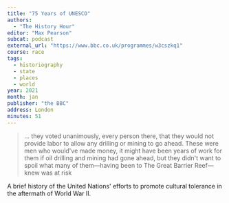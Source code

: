 ```yaml
---
title: "75 Years of UNESCO"
authors:
  - "The History Hour"
editor: "Max Pearson"
subcat: podcast
external_url: "https://www.bbc.co.uk/programmes/w3cszkq1"
course: race
tags:
  - historiography
  - state
  - places
  - world
year: 2021
month: jan
publisher: "the BBC"
address: London
minutes: 51
---
```


> … they voted unanimously, every person there, that they would not provide labor to allow any drilling or mining to go ahead.
These were men who would've made money, it might have been years of work for them if oil drilling and mining had gone ahead, but they didn't want to spoil what many of them—having been to The Great Barrier Reef—knew was at risk 

A brief history of the United Nations' efforts to promote cultural tolerance in the aftermath of World War II.
